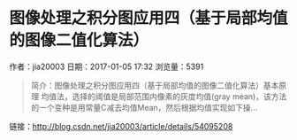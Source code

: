 # 图像处理之积分图应用四（基于局部均值的图像二值化算法）
作者：jia20003
日期：2017-01-05 17:32
浏览量：5391
> 简介：图像处理之积分图应用四（基于局部均值的图像二值化算法）基本原理 
均值法，选择的阈值是局部范围内像素的灰度均值(gray mean)，该方法的一个变种是用常量C减去均值Mean，然后根据均值实现如下操...

 链接：http://blog.csdn.net/jia20003/article/details/54095208

